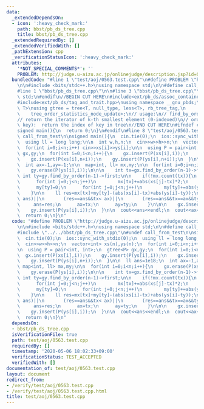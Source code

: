 ```yaml
---
data:
  _extendedDependsOn:
  - icon: ':heavy_check_mark:'
    path: bbst/pb_ds_tree.cpp
    title: bbst/pb_ds_tree.cpp
  _extendedRequiredBy: []
  _extendedVerifiedWith: []
  _pathExtension: cpp
  _verificationStatusIcon: ':heavy_check_mark:'
  attributes:
    '*NOT_SPECIAL_COMMENTS*': ''
    PROBLEM: http://judge.u-aizu.ac.jp/onlinejudge/description.jsp?id=0563
  bundledCode: "#line 1 \"test/aoj/0563.test.cpp\"\n#define PROBLEM \"http://judge.u-aizu.ac.jp/onlinejudge/description.jsp?id=0563\"\
    \n\n#include <bits/stdc++.h>\nusing namespace std;\n\n#define call_from_test\n\
    #line 1 \"bbst/pb_ds_tree.cpp\"\n\n#line 3 \"bbst/pb_ds_tree.cpp\"\nusing namespace\
    \ std;\n#endif\n//BEGIN CUT HERE\n#include<ext/pb_ds/assoc_container.hpp>\n#include<ext/pb_ds/tree_policy.hpp>\n\
    #include<ext/pb_ds/tag_and_trait.hpp>\nusing namespace __gnu_pbds;\ntemplate <typename\
    \ T>\nusing gtree = tree<T, null_type, less<T>, rb_tree_tag,\n               \
    \    tree_order_statistics_node_update>;\n// usage:\n// find_by_order(int k):\n\
    // return the iterator of k-th smallest element (0-indexed)\n// order_of_key(T\
    \ key):  return the index of key in tree\n//END CUT HERE\n#ifndef call_from_test\n\
    signed main(){\n  return 0;\n}\n#endif\n#line 8 \"test/aoj/0563.test.cpp\"\n#undef\
    \ call_from_test\n\nsigned main(){\n  cin.tie(0);\n  ios::sync_with_stdio(0);\n\
    \  using ll = long long;\n\n  int w,h,n;\n  cin>>w>>h>>n;\n  vector<int> xs(n),ys(n);\n\
    \  for(int i=0;i<n;i++) cin>>xs[i]>>ys[i];\n\n  using P = pair<int, int>;\n  gtree<P>\
    \ gx,gy;\n  for(int i=0;i<n;i++){\n    gx.insert(P(xs[i],i));\n    gy.insert(P(ys[i],i));\n\
    \    gx.insert(P(xs[i],n+i));\n    gy.insert(P(ys[i],n+i));\n  }\n\n  ll ans=1e18;\n\
    \  int ax=-1,ay=-1;\n\n  map<int, ll> mx,my;\n\n  for(int i=0;i<n;i++){\n    gx.erase(P(xs[i],i));\n\
    \    gy.erase(P(ys[i],i));\n\n\n    int tx=gx.find_by_order(n-1)->first;\n   \
    \ int ty=gy.find_by_order(n-1)->first;\n\n    if(!mx.count(tx)){\n      mx[tx]=0;\n\
    \      for(int j=0;j<n;j++)\n        mx[tx]+=abs(xs[j]-tx)*2;\n    }\n\n    if(!my.count(ty)){\n\
    \      my[ty]=0;\n      for(int j=0;j<n;j++)\n        my[ty]+=abs(ys[j]-ty)*2;\n\
    \    }\n\n    ll res=mx[tx]+my[ty]-(abs(xs[i]-tx)+abs(ys[i]-ty));\n    if((res<\
    \ ans)||\n       (res==ans&&tx< ax)||\n       (res==ans&&tx==ax&&ty< ay)){\n \
    \     ans=res;\n      ax=tx;\n      ay=ty;\n    }\n\n\n    gx.insert(P(xs[i],i));\n\
    \    gy.insert(P(ys[i],i));\n  }\n\n  cout<<ans<<endl;\n  cout<<ax<<\" \"<<ay<<endl;\n\
    \  return 0;\n}\n"
  code: "#define PROBLEM \"http://judge.u-aizu.ac.jp/onlinejudge/description.jsp?id=0563\"\
    \n\n#include <bits/stdc++.h>\nusing namespace std;\n\n#define call_from_test\n\
    #include \"../../bbst/pb_ds_tree.cpp\"\n#undef call_from_test\n\nsigned main(){\n\
    \  cin.tie(0);\n  ios::sync_with_stdio(0);\n  using ll = long long;\n\n  int w,h,n;\n\
    \  cin>>w>>h>>n;\n  vector<int> xs(n),ys(n);\n  for(int i=0;i<n;i++) cin>>xs[i]>>ys[i];\n\
    \n  using P = pair<int, int>;\n  gtree<P> gx,gy;\n  for(int i=0;i<n;i++){\n  \
    \  gx.insert(P(xs[i],i));\n    gy.insert(P(ys[i],i));\n    gx.insert(P(xs[i],n+i));\n\
    \    gy.insert(P(ys[i],n+i));\n  }\n\n  ll ans=1e18;\n  int ax=-1,ay=-1;\n\n \
    \ map<int, ll> mx,my;\n\n  for(int i=0;i<n;i++){\n    gx.erase(P(xs[i],i));\n\
    \    gy.erase(P(ys[i],i));\n\n\n    int tx=gx.find_by_order(n-1)->first;\n   \
    \ int ty=gy.find_by_order(n-1)->first;\n\n    if(!mx.count(tx)){\n      mx[tx]=0;\n\
    \      for(int j=0;j<n;j++)\n        mx[tx]+=abs(xs[j]-tx)*2;\n    }\n\n    if(!my.count(ty)){\n\
    \      my[ty]=0;\n      for(int j=0;j<n;j++)\n        my[ty]+=abs(ys[j]-ty)*2;\n\
    \    }\n\n    ll res=mx[tx]+my[ty]-(abs(xs[i]-tx)+abs(ys[i]-ty));\n    if((res<\
    \ ans)||\n       (res==ans&&tx< ax)||\n       (res==ans&&tx==ax&&ty< ay)){\n \
    \     ans=res;\n      ax=tx;\n      ay=ty;\n    }\n\n\n    gx.insert(P(xs[i],i));\n\
    \    gy.insert(P(ys[i],i));\n  }\n\n  cout<<ans<<endl;\n  cout<<ax<<\" \"<<ay<<endl;\n\
    \  return 0;\n}\n"
  dependsOn:
  - bbst/pb_ds_tree.cpp
  isVerificationFile: true
  path: test/aoj/0563.test.cpp
  requiredBy: []
  timestamp: '2020-05-06 18:02:33+09:00'
  verificationStatus: TEST_ACCEPTED
  verifiedWith: []
documentation_of: test/aoj/0563.test.cpp
layout: document
redirect_from:
- /verify/test/aoj/0563.test.cpp
- /verify/test/aoj/0563.test.cpp.html
title: test/aoj/0563.test.cpp
---
```

